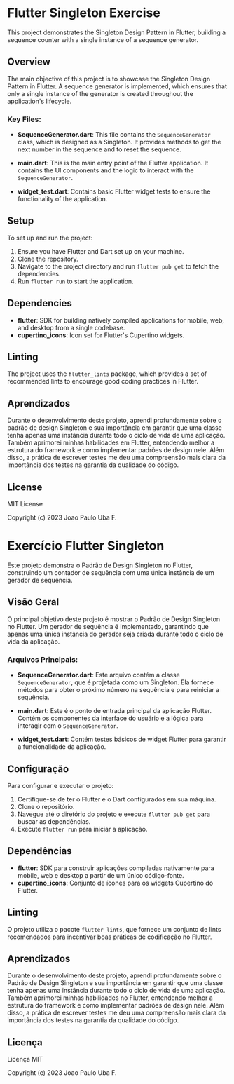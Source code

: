 # Flutter Singleton Exercise

This project demonstrates the Singleton Design Pattern in Flutter, building a sequence counter with a single instance of a sequence generator.

## Overview

The main objective of this project is to showcase the Singleton Design Pattern in Flutter. A sequence generator is implemented, which ensures that only a single instance of the generator is created throughout the application's lifecycle.

### Key Files:

- **SequenceGenerator.dart**: This file contains the `SequenceGenerator` class, which is designed as a Singleton. It provides methods to get the next number in the sequence and to reset the sequence.
  
- **main.dart**: This is the main entry point of the Flutter application. It contains the UI components and the logic to interact with the `SequenceGenerator`.

- **widget_test.dart**: Contains basic Flutter widget tests to ensure the functionality of the application.

## Setup

To set up and run the project:

1. Ensure you have Flutter and Dart set up on your machine.
2. Clone the repository.
3. Navigate to the project directory and run `flutter pub get` to fetch the dependencies.
4. Run `flutter run` to start the application.

## Dependencies

- **flutter**: SDK for building natively compiled applications for mobile, web, and desktop from a single codebase.
- **cupertino_icons**: Icon set for Flutter's Cupertino widgets.

## Linting

The project uses the `flutter_lints` package, which provides a set of recommended lints to encourage good coding practices in Flutter.

## Aprendizados

Durante o desenvolvimento deste projeto, aprendi profundamente sobre o padrão de design Singleton e sua importância em garantir que uma classe tenha apenas uma instância durante todo o ciclo de vida de uma aplicação. Também aprimorei minhas habilidades em Flutter, entendendo melhor a estrutura do framework e como implementar padrões de design nele. Além disso, a prática de escrever testes me deu uma compreensão mais clara da importância dos testes na garantia da qualidade do código.

## License

MIT License

Copyright (c) 2023 Joao Paulo Uba F.

#
#

# Exercício Flutter Singleton

Este projeto demonstra o Padrão de Design Singleton no Flutter, construindo um contador de sequência com uma única instância de um gerador de sequência.

## Visão Geral

O principal objetivo deste projeto é mostrar o Padrão de Design Singleton no Flutter. Um gerador de sequência é implementado, garantindo que apenas uma única instância do gerador seja criada durante todo o ciclo de vida da aplicação.

### Arquivos Principais:

- **SequenceGenerator.dart**: Este arquivo contém a classe `SequenceGenerator`, que é projetada como um Singleton. Ela fornece métodos para obter o próximo número na sequência e para reiniciar a sequência.
  
- **main.dart**: Este é o ponto de entrada principal da aplicação Flutter. Contém os componentes da interface do usuário e a lógica para interagir com o `SequenceGenerator`.

- **widget_test.dart**: Contém testes básicos de widget Flutter para garantir a funcionalidade da aplicação.

## Configuração

Para configurar e executar o projeto:

1. Certifique-se de ter o Flutter e o Dart configurados em sua máquina.
2. Clone o repositório.
3. Navegue até o diretório do projeto e execute `flutter pub get` para buscar as dependências.
4. Execute `flutter run` para iniciar a aplicação.

## Dependências

- **flutter**: SDK para construir aplicações compiladas nativamente para mobile, web e desktop a partir de um único código-fonte.
- **cupertino_icons**: Conjunto de ícones para os widgets Cupertino do Flutter.

## Linting

O projeto utiliza o pacote `flutter_lints`, que fornece um conjunto de lints recomendados para incentivar boas práticas de codificação no Flutter.

## Aprendizados

Durante o desenvolvimento deste projeto, aprendi profundamente sobre o Padrão de Design Singleton e sua importância em garantir que uma classe tenha apenas uma instância durante todo o ciclo de vida de uma aplicação. Também aprimorei minhas habilidades no Flutter, entendendo melhor a estrutura do framework e como implementar padrões de design nele. Além disso, a prática de escrever testes me deu uma compreensão mais clara da importância dos testes na garantia da qualidade do código.

## Licença

Licença MIT

Copyright (c) 2023 Joao Paulo Uba F.

